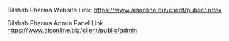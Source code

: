 Bilshab Pharma Website
Link: https://www.aisonline.biz/client/public/index

Bilshab Pharma Admin Panel
Link: https://www.aisonline.biz/client/public/admin
